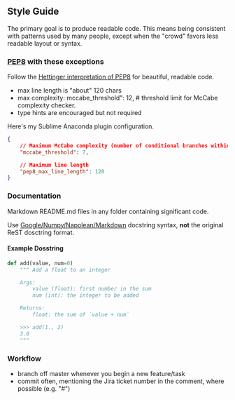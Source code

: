 ## Style Guide

The primary goal is to produce readable code.
This means being consistent with patterns used by many people, except when the "crowd" favors less readable layout or syntax.


### [PEP8](https://www.python.org/dev/peps/pep-0008/) with these exceptions

Follow the [Hettinger interpretation of PEP8](https://www.youtube.com/watch?v=wf-BqAjZb8M) for beautiful, readable code.

* max line length is "about" 120 chars
* max complexity: mccabe_threshold": 12,  # threshold limit for McCabe complexity checker.
* type hints are encouraged but not required

Here's my Sublime Anaconda plugin configuration.


```json
{
    // Maximum McCabe complexity (number of conditional branches within a function).
    "mccabe_threshold": 7,

    // Maximum line length
    "pep8_max_line_length": 120
}
```


### Documentation

Markdown README.md files in any folder containing significant code.

Use [Google/Numpy/Napolean/Markdown](http://sphinxcontrib-napoleon.readthedocs.io/en/latest/example_google.html) docstring syntax, **not** the original ReST dosctring format.


#### Example Dosstring


```python
def add(value, num=0)
    """ Add a float to an integer

    Args:
        value (float): first number in the sum
        num (int): the integer to be added

    Returns:
        float: the sum of `value + num`

    >>> add(1., 2)
    3.0
    """
```


### Workflow

* branch off master whenever you begin a new feature/task
* commit often, mentioning the Jira ticket number in the comment, where possible (e.g. "#")